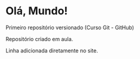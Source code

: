 # Olá, Mundo!
Primeiro repositório versionado (Curso Git - GitHub)

Repositório criado em aula.

Linha adicionada diretamente no site.
